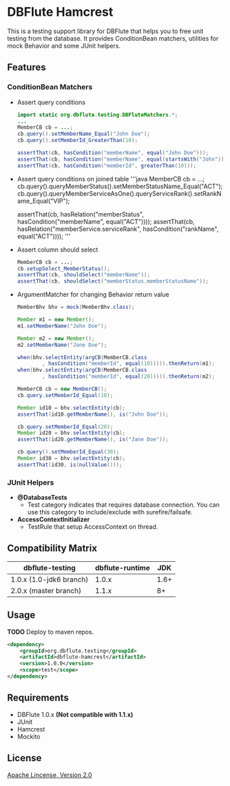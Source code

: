 DBFlute Hamcrest
================

This is a testing support library for DBFlute that helps you to free unit
testing from the database. It provides ConditionBean matchers, utilities for
mock Behavior and some JUnit helpers.

Features
--------

### ConditionBean Matchers

- Assert query conditions
    ```java
    import static org.dbflute.testing.DBFluteMatchers.*;
    ...
    MemberCB cb = ...;
    cb.query().setMemberName_Equal("John Doe");
    cb.query().setMemberId_GreaterThan(10);
    
    assertThat(cb, hasCondition("memberName", equal("John Doe")));
    assertThat(cb, hasCondition("memberName", equal(startsWith("John"))));
    assertThat(cb, hasCondition("memberId", greaterThan(10)));
    ```
- Assert query conditions on joined table
    '''java
    MemberCB cb = ...;
    cb.query().queryMemberStatus().setMemberStatusName_Equal("ACT");
    cb.query().queryMemberServiceAsOne().queryServiceRank().setRankName_Equal("VIP");
    
    assertThat(cb, hasRelation("memberStatus", hasCondition("memberName", equal("ACT"))));
    assertThat(cb, hasRelation("memberService.serviceRank", hasCondition("rankName", equal("ACT"))));
    '''
- Assert column should select
    ```java
    MemberCB cb = ...;
    cb.setupSelect_MemberStatus();
    assertThat(cb, shouldSelect("memberName"));
    assertThat(cb, shouldSelect("memberStatus.memberStatusName"));
    ```

- ArgumentMatcher for changing Behavior return value
    ```java
    MemberBhv bhv = mock(MemberBhv.class);
    
    Member m1 = new Member();
    m1.setMemberName("John Doe");
    
    Member m2 = new Member();
    m2.setMemberName("Jane Doe");
    
    when(bhv.selectEntity(argCB(MemberCB.class
            , hasCondition("memberId", equal(10))))).thenReturn(m1);
    when(bhv.selectEntity(argCB(MemberCB.class
            , hasCondition("memberId", equal(20))))).thenReturn(m2);
    
    MemberCB cb = new MemberCB();
    cb.query.setMemberId_Equal(10);
    
    Member id10 = bhv.selectEntity(cb);
    assertThat(id10.getMemberName(), is("John Doe"));
    
    cb.query.setMemberId_Equal(20);
    Member id20 = bhv.selectEntity(cb);
    assertThat(id20.getMemberName(), is("Jane Doe"));
    
    cb.query().setMemberId_Equal(30);
    Member id30 = bhv.selectEntity(cb);
    assertThat(id30, is(nullValue()));
    ```

### JUnit Helpers
- **@DatabaseTests**
    - Test category indicates that requires database connection. You can use
    this category to include/exclude with surefire/failsafe.
- **AccessContextInitializer**
    - TestRule that setup AccessContext on thread.


Compatibility Matrix
--------------------

|dbflute-testing|dbflute-runtime|JDK|
|---------------|---------------|---|
|1.0.x (1.0-jdk6 branch)|1.0.x|1.6+|
|2.0.x (master branch)  |1.1.x|8+  |


Usage
---------

**TODO** Deploy to maven repos.

```xml
<dependency>
    <groupId>org.dbflute.testing</groupId>
    <artifactId>dbflute-hamcrest</artifactId>
    <version>1.0.0</version>
    <scope>test</scope>
</dependency>
```


Requirements
------------

- DBFlute 1.0.x **(Not compatible with 1.1.x)**
- JUnit
- Hamcrest
- Mockito


License
--------

[Apache Lincense, Version 2.0](https://www.apache.org/licenses/LICENSE-2.0)

